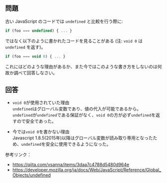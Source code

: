 ## 問題
古い JavaScript のコードでは `undefined` と比較を行う際に:

```js
if (foo === undefined) { ... }
```

ではなく以下のように書かれたコードを見ることがある (注: `void 0` は `undefined` を返す)。

```js
if (foo === void 0) { ... }
```

これにはどのような理由があるか、また今ではこのような書き方をしないのは何故か調べて回答しなさい。

## 回答
* `void 0`が使用されていた理由  
`undefined`はグローバル変数であり、値の代入が可能であるから。  
`undefined`が`undefined`である保証がなく、`void 0`の方が必ず`undefined`を返すので安全であった。

* 今では`void 0`を書かない理由  
Javascript 1.8.5(2015年)以降はグローバル変数が読み取り専用となったため、`undefined`を安全に使用できるようになった。



参考リンク：
* https://qiita.com/vsanna/items/3daa7c4788d5480d964e
* https://developer.mozilla.org/ja/docs/Web/JavaScript/Reference/Global_Objects/undefined